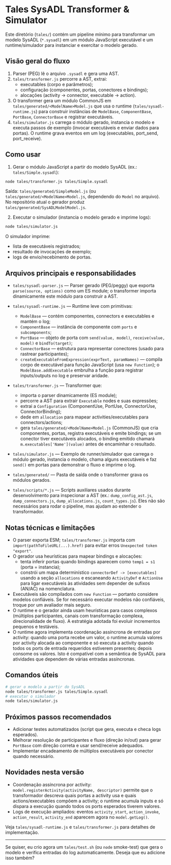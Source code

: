 # Tales SysADL Transformer & Simulator

Este diretório (`tales/`) contém um pipeline mínimo para transformar um modelo SysADL (`*.sysadl`) em um módulo JavaScript executável e um runtime/simulador para instanciar e exercitar o modelo gerado.

## Visão geral do fluxo

1. Parser (PEG) lê o arquivo `.sysadl` e gera uma AST.
2. `tales/transformer.js` percorre a AST, extrai:
   - executables (corpo e parâmetros);
   - configuração (componentes, portas, conectores e bindings);
   - alocações (activity -> connector, executable -> action).
3. O transformer gera um módulo CommonJS em `tales/generated/<ModelName>Model.js` que usa o runtime (`tales/sysadl-runtime.js`) para construir instâncias de `ModelBase`, `ComponentBase`, `PortBase`, `ConnectorBase` e registrar executáveis.
4. `tales/simulator.js` carrega o módulo gerado, instancia o modelo e executa passos de exemplo (invocar executáveis e enviar dados para portas). O runtime grava eventos em um log (executables, port_send, port_receive).

## Como usar

1. Gerar o módulo JavaScript a partir do modelo SysADL (ex.: `tales/Simple.sysadl`):

```bash
node tales/transformer.js tales/Simple.sysadl
```

Saída: `tales/generated/SimpleModel.js` (ou `tales/generated/<ModelName>Model.js`, dependendo do `Model` no arquivo). No repositório atual o gerador produz `tales/generated/SysADLModelModel.js`.

2. Executar o simulador (instancia o modelo gerado e imprime logs):

```bash
node tales/simulator.js
```

O simulador imprime:
- lista de executáveis registrados;
- resultado de invocações de exemplo;
- logs de envio/recebimento de portas.

## Arquivos principais e responsabilidades

- `tales/sysadl-parser.js` — Parser gerado (PEG/peggy) que exporta `parse(source, options)` como um ES module; o transformer importa dinamicamente este módulo para construir a AST.

- `tales/sysadl-runtime.js` — Runtime leve com primitivas:
  - `ModelBase` — contém componentes, connectors e executables e mantém o log;
  - `ComponentBase` — instância de componente com `ports` e `subcomponents`;
  - `PortBase` — objeto de porta com `send(value, model)`, `receive(value, model)` e `bindTo(target)`;
  - `ConnectorBase` — estrutura para representar conectores (usado para rastrear participantes);
  - `createExecutableFromExpression(exprText, paramNames)` — compila corpo de executável para função JavaScript (usa `new Function`); o `ModelBase.addExecutable` embrulha a função para registrar inputs/outputs no log e preservar aridade.

- `tales/transformer.js` — Transformer que:
  - importa o parser dinamicamente (ES module);
  - percorre a AST para extrair `Executable` nodes e suas expressões;
  - extrai a `Configuration` (ComponentUse, PortUse, ConnectorUse, ConnectorBinding);
  - dede em `allocation` para mapear activities/executables para connectors/actions;
  - gera `tales/generated/<ModelName>Model.js` (CommonJS) que cria componentes, portas, registra executáveis e emite bindings; se um conector tiver executáveis alocados, o binding emitido chamará `m.executables['Name'](value)` antes de encaminhar o resultado.

- `tales/simulator.js` — Exemplo de runner/simulador que carrega o módulo gerado, instancia o modelo, chama alguns executáveis e faz `send()` em portas para demonstrar o fluxo e imprime o log.

- `tales/generated/` — Pasta de saída onde o transformer grava os módulos gerados.

- `tales/scripts/*.js` — Scripts auxiliares usados durante desenvolvimento para inspecionar a AST (ex.: `dump_config_ast.js`, `dump_connectors.js`, `dump_allocations.js`, `count_types.js`). Eles não são necessários para rodar o pipeline, mas ajudam ao estender o transformador.

## Notas técnicas e limitações

- O parser exporta ESM; `tales/transformer.js` importa com `import(pathToFileURL(...).href)` para evitar erros `Unexpected token "export"`.
- O gerador usa heurísticas para mapear bindings e alocações:
  - tenta inferir portas quando bindings aparecem como `temp1 = s1` (porta = instancia);
  - constrói um mapa determinístico `connectorDef -> [executables]` usando a seção `allocations` e escaneando `ActivityDef` e `ActionUse` para ligar executáveis às atividades sem depender de sufixos (AN/AC) na nomenclatura.
- Executáveis são compilados com `new Function` — portanto considere modelos confiáveis. Se for necessário executar modelos não confiáveis, troque por um avaliador mais seguro.
- O runtime e o gerador ainda usam heurísticas para casos complexos (múltiplos participantes, canais com transformação complexa, direcionalidade de fluxo). A estratégia adotada foi evoluir incrementos pequenos e testáveis.
 - O runtime agora implementa coordenação assíncrona de entradas por activity: quando uma porta recebe um valor, o runtime acumula valores por activity alocada ao componente e só executa a activity quando todos os ports de entrada requeridos estiverem presentes; depois consome os valores. Isto é compatível com a semântica de SysADL para atividades que dependem de várias entradas assíncronas.

## Comandos úteis

```bash
# gerar o modelo a partir do SysADL
node tales/transformer.js tales/Simple.sysadl
# executar o simulador
node tales/simulator.js
```

## Próximos passos recomendados

- Adicionar testes automatizados (script que gera, executa e checa logs esperados).
- Melhorar resolução de participantes e fluxo (direção in/out) para gerar `PortBase` com direção correta e usar send/receive adequados.
- Implementar encadeamento de múltiplos executáveis por conector quando necessário.

## Novidades nesta versão

- Coordenação assíncrona por activity: `model.registerActivity(activityName, descriptor)` permite que o transformador descreva quais portas a activity usa e quais actions/executables compõem a activity; o runtime acumula inputs e só dispara a execução quando todos os ports esperados tiverem valores.
- Logs de execução ampliados: eventos `activity_start`, `action_invoke`, `action_result`, `activity_end` aparecem agora no `model.getLog()`.

Veja `tales/sysadl-runtime.js` e `tales/transformer.js` para detalhes de implementação.

---

Se quiser, eu crio agora um `tales/test.sh` (ou `node` smoke-test) que gera o modelo e verifica entradas do log automaticamente. Deseja que eu adicione isso também?
